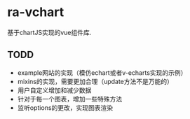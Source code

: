 # ra-vchart

基于chartJS实现的vue组件库.

## TODD
* example网站的实现（模仿echart或者v-echarts实现的示例）
* mixins的实现，需要更加合理（update方法不是万能的）
* 用户自定义增加和减少数据
* 针对于每一个图表，增加一些特殊方法
* 监听options的更改，实现图表渲染